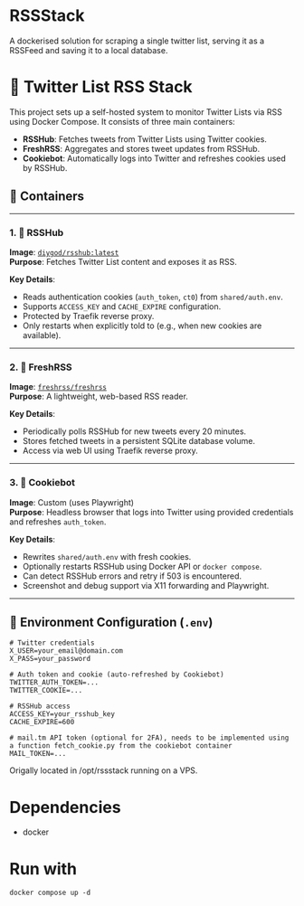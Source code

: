 # RSSStack
A dockerised solution for scraping a single twitter list, serving it as a RSSFeed and saving it to a local database.

# 🐳 Twitter List RSS Stack

This project sets up a self-hosted system to monitor Twitter Lists via RSS using Docker Compose. It consists of three main containers:

- **RSSHub**: Fetches tweets from Twitter Lists using Twitter cookies.
- **FreshRSS**: Aggregates and stores tweet updates from RSSHub.
- **Cookiebot**: Automatically logs into Twitter and refreshes cookies used by RSSHub.

## 🧱 Containers

---

### 1. 🚀 RSSHub

**Image**: [`diygod/rsshub:latest`](https://github.com/DIYgod/RSSHub)  
**Purpose**: Fetches Twitter List content and exposes it as RSS.

**Key Details**:
- Reads authentication cookies (`auth_token`, `ct0`) from `shared/auth.env`.
- Supports `ACCESS_KEY` and `CACHE_EXPIRE` configuration.
- Protected by Traefik reverse proxy.
- Only restarts when explicitly told to (e.g., when new cookies are available).

---

### 2. 📖 FreshRSS

**Image**: [`freshrss/freshrss`](https://github.com/FreshRSS/FreshRSS)  
**Purpose**: A lightweight, web-based RSS reader.

**Key Details**:
- Periodically polls RSSHub for new tweets every 20 minutes.
- Stores fetched tweets in a persistent SQLite database volume.
- Access via web UI using Traefik reverse proxy.

---

### 3. 🍪 Cookiebot

**Image**: Custom (uses Playwright)  
**Purpose**: Headless browser that logs into Twitter using provided credentials and refreshes `auth_token`.

**Key Details**:
- Rewrites `shared/auth.env` with fresh cookies.
- Optionally restarts RSSHub using Docker API or `docker compose`.
- Can detect RSSHub errors and retry if 503 is encountered.
- Screenshot and debug support via X11 forwarding and Playwright.

---

## 🔐 Environment Configuration (`.env`)

```env
# Twitter credentials
X_USER=your_email@domain.com
X_PASS=your_password

# Auth token and cookie (auto-refreshed by Cookiebot)
TWITTER_AUTH_TOKEN=...
TWITTER_COOKIE=...

# RSSHub access
ACCESS_KEY=your_rsshub_key
CACHE_EXPIRE=600

# mail.tm API token (optional for 2FA), needs to be implemented using a function fetch_cookie.py from the cookiebot container
MAIL_TOKEN=...
```

Origally located in /opt/rssstack running on a VPS.

# Dependencies
- docker

# Run with
```docker compose up -d```
